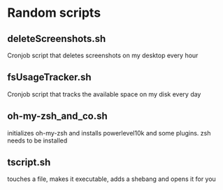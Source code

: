 # Random scripts

## deleteScreenshots.sh
Cronjob script that deletes screenshots on my desktop every hour

## fsUsageTracker.sh
Cronjob script that tracks the available space on my disk every day

## oh-my-zsh_and_co.sh
initializes oh-my-zsh and installs powerlevel10k and some plugins. zsh needs to be installed

## tscript.sh
touches a file, makes it executable, adds a shebang and opens it for you
